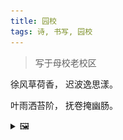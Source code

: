 ```yaml
---
title: 园校
tags: 诗, 书写, 园校
---
```


> 写于母校老校区

徐风草荷香，
迟波逸思漾。

叶雨洒苔阶，
抚卷掩幽肠。

<details><summary>🖼️</summary>

![](/writings/images/2013-07-07-15-20-yuan-xiao.JPG)

</details>

